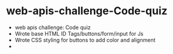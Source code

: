 # web-apis-challenge-Code-quiz
- web apis challenge: Code quiz
- Wrote base HTML ID Tags/buttons/form/input for Js
- Wrote CSS styling for buttons to add color and alignment
- 